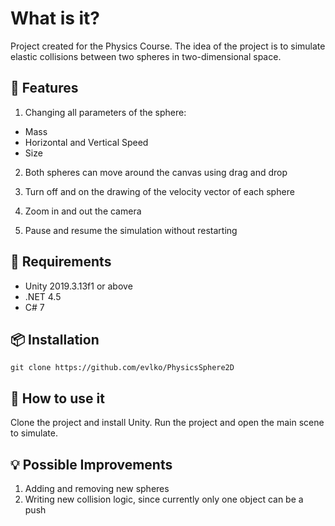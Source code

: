 # What is it? 
Project created for the Physics Course. The idea of the project is to simulate elastic collisions between two spheres in two-dimensional space.

## :rocket: Features
1. Changing all parameters of the sphere:
  * Mass
  * Horizontal and Vertical Speed
  * Size 

2. Both spheres can move around the canvas using drag and drop

3. Turn off and on the drawing of the velocity vector of each sphere

4. Zoom in and out the camera

5. Pause and resume the simulation without restarting


## :round_pushpin: Requirements
* Unity 2019.3.13f1 or above
* .NET 4.5
* C# 7

## :package: Installation
```shell script
git clone https://github.com/evlko/PhysicsSphere2D
```   

## :hammer: How to use it
Clone the project and install Unity. Run the project and open the main scene to simulate.

## :bulb: Possible Improvements
1. Adding and removing new spheres
2. Writing new collision logic, since currently only one object can be a push
